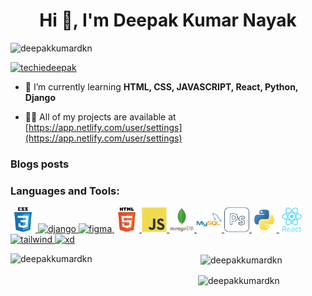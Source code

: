 <h1 align="center">Hi 👋, I'm Deepak Kumar Nayak</h1>
<p align="left"> <img src="https://komarev.com/ghpvc/?username=deepakkumardkn&label=Profile%20views&color=0e75b6&style=flat" alt="deepakkumardkn" /> </p>

<p align="left"> <a href="https://twitter.com/techiedeepak" target="blank"><img src="https://img.shields.io/twitter/follow/techiedeepak?logo=twitter&style=for-the-badge" alt="techiedeepak" /></a> </p>

- 🌱 I’m currently learning **HTML, CSS, JAVASCRIPT, React, Python, Django**

- 👨‍💻 All of my projects are available at [https://app.netlify.com/user/settings](https://app.netlify.com/user/settings)

### Blogs posts
<!-- BLOG-POST-LIST:START -->
<!-- BLOG-POST-LIST:END -->

<h3 align="left">Languages and Tools:</h3>
<p align="left"> <a href="https://www.w3schools.com/css/" target="_blank" rel="noreferrer"> <img src="https://raw.githubusercontent.com/devicons/devicon/master/icons/css3/css3-original-wordmark.svg" alt="css3" width="40" height="40"/> </a> <a href="https://www.djangoproject.com/" target="_blank" rel="noreferrer"> <img src="https://cdn.worldvectorlogo.com/logos/django.svg" alt="django" width="40" height="40"/> </a> <a href="https://www.figma.com/" target="_blank" rel="noreferrer"> <img src="https://www.vectorlogo.zone/logos/figma/figma-icon.svg" alt="figma" width="40" height="40"/> </a> <a href="https://www.w3.org/html/" target="_blank" rel="noreferrer"> <img src="https://raw.githubusercontent.com/devicons/devicon/master/icons/html5/html5-original-wordmark.svg" alt="html5" width="40" height="40"/> </a> <a href="https://developer.mozilla.org/en-US/docs/Web/JavaScript" target="_blank" rel="noreferrer"> <img src="https://raw.githubusercontent.com/devicons/devicon/master/icons/javascript/javascript-original.svg" alt="javascript" width="40" height="40"/> </a> <a href="https://www.mongodb.com/" target="_blank" rel="noreferrer"> <img src="https://raw.githubusercontent.com/devicons/devicon/master/icons/mongodb/mongodb-original-wordmark.svg" alt="mongodb" width="40" height="40"/> </a> <a href="https://www.mysql.com/" target="_blank" rel="noreferrer"> <img src="https://raw.githubusercontent.com/devicons/devicon/master/icons/mysql/mysql-original-wordmark.svg" alt="mysql" width="40" height="40"/> </a> <a href="https://www.photoshop.com/en" target="_blank" rel="noreferrer"> <img src="https://raw.githubusercontent.com/devicons/devicon/master/icons/photoshop/photoshop-line.svg" alt="photoshop" width="40" height="40"/> </a> <a href="https://www.python.org" target="_blank" rel="noreferrer"> <img src="https://raw.githubusercontent.com/devicons/devicon/master/icons/python/python-original.svg" alt="python" width="40" height="40"/> </a> <a href="https://reactjs.org/" target="_blank" rel="noreferrer"> <img src="https://raw.githubusercontent.com/devicons/devicon/master/icons/react/react-original-wordmark.svg" alt="react" width="40" height="40"/> </a> <a href="https://tailwindcss.com/" target="_blank" rel="noreferrer"> <img src="https://www.vectorlogo.zone/logos/tailwindcss/tailwindcss-icon.svg" alt="tailwind" width="40" height="40"/> </a> <a href="https://www.adobe.com/products/xd.html" target="_blank" rel="noreferrer"> <img src="https://cdn.worldvectorlogo.com/logos/adobe-xd.svg" alt="xd" width="40" height="40"/> </a> </p>

<p><img align="left" src="https://github-readme-stats.vercel.app/api/top-langs?username=deepakkumardkn&show_icons=true&locale=en&layout=compact" alt="deepakkumardkn"  width="300" height="250"  /></p>

<p>&nbsp;<img align="center" src="https://github-readme-stats.vercel.app/api?username=deepakkumardkn&show_icons=true&locale=en" alt="deepakkumardkn"  width="300" height="250" /></p>

<p><img align="center" src="https://github-readme-streak-stats.herokuapp.com/?user=deepakkumardkn&" alt="deepakkumardkn" /></p>
